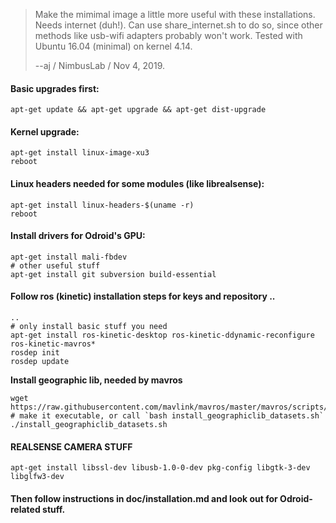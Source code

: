 >Make the mimimal image a little more useful with these installations.
Needs internet (duh!). Can use share_internet.sh to do so, since other
methods like usb-wifi adapters probably won't work. Tested with Ubuntu
16.04 (minimal) on kernel 4.14.
>
>   --aj / NimbusLab / Nov 4, 2019.

#### Basic upgrades first:
```
apt-get update && apt-get upgrade && apt-get dist-upgrade
```
#### Kernel upgrade:
```
apt-get install linux-image-xu3
reboot
```

#### Linux headers needed for some modules (like librealsense):
```
apt-get install linux-headers-$(uname -r)
reboot
```

#### Install drivers for Odroid's GPU:
```
apt-get install mali-fbdev
# other useful stuff
apt-get install git subversion build-essential
```

#### Follow ros (kinetic) installation steps for keys and repository ..
```
..
# only install basic stuff you need
apt-get install ros-kinetic-desktop ros-kinetic-ddynamic-reconfigure ros-kinetic-mavros*
rosdep init
rosdep update
```

**Install geographic lib, needed by mavros**
```
wget https://raw.githubusercontent.com/mavlink/mavros/master/mavros/scripts/install_geographiclib_datasets.sh
# make it executable, or call `bash install_geographiclib_datasets.sh`
./install_geographiclib_datasets.sh
```


#### REALSENSE CAMERA STUFF
```
apt-get install libssl-dev libusb-1.0-0-dev pkg-config libgtk-3-dev libglfw3-dev
```
#### Then follow instructions in doc/installation.md and look out for Odroid-related stuff.

